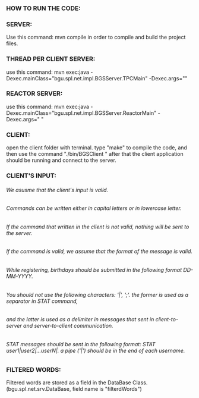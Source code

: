### HOW TO RUN THE CODE:

### SERVER:
Use this command:
mvn compile
in order to compile and build the project files.

### THREAD PER CLIENT SERVER:
use this command:
mvn exec:java -Dexec.mainClass="bgu.spl.net.impl.BGSServer.TPCMain" -Dexec.args="<port>"

### REACTOR SERVER:
use this command:
mvn exec:java -Dexec.mainClass="bgu.spl.net.impl.BGSServer.ReactorMain" -Dexec.args="<port> <Num of threads>"

### CLIENT:
open the client folder with terminal. type "make" to compile the code, and then use the command "./bin/BGSClient <ip address> <port>"
after that the client application should be running and connect to the server.

### CLIENT'S INPUT:
###### We asusme that the client's input is valid.
###### Commands can be written either in capital letters or in lowercase letter.
###### If the command that written in the client is not valid, nothing will be sent to the server.
###### If the command is valid, we assume that the format of the message is valid.
###### While registering, birthdays should be submitted in the following format DD-MM-YYYY.
###### You should not use the following characters: '|', ';'.  the former is used as a separator in STAT command,
###### and the latter is used as a delimiter in messages that sent in client-to-server and server-to-client communication.
###### STAT messages should be sent in the following format: STAT user1|user2|...userN|. a pipe ('|') should be in the end of each username.

### FILTERED WORDS:
Filtered words are stored as a field in the DataBase Class. (bgu.spl.net.srv.DataBase, field name is "filterdWords")
